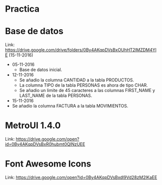 # Practica

# Base de datos

Link: https://drive.google.com/drive/folders/0By4AKqpDVsBxOUhHT2lMZDM4YlE (15-11-2016)

* 05-11-2016
  * Base de datos inicial.
* 12-11-2016
  * Se añadio la columna CANTIDAD a la tabla PRODUCTOS.
  * La columna TIPO de la tabla PERSONAS es ahora de tipo CHAR.
  * Se añadio un limite de 45 caracteres a las columnas FIRST_NAME y LAST_NAME de la tabla PERSONAS.
 * 15-11-2016
  * Se añadio la columna FACTURA a la tabla MOVIMIENTOS.
  
# MetroUI 1.4.0

Link: https://drive.google.com/open?id=0By4AKqpDVsBxR0hubmt0QlNzUEE

# Font Awesome Icons

Link: https://drive.google.com/open?id=0By4AKqpDVsBxdl9Vd28zM2lKaEE
